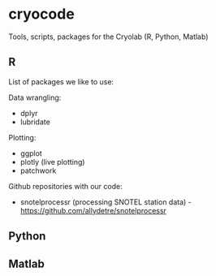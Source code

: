 # cryocode

Tools, scripts, packages for the Cryolab (R, Python, Matlab)


## R
List of packages we like to use:

Data wrangling:
- dplyr
- lubridate

Plotting:
- ggplot
- plotly (live plotting)
- patchwork

Github repositories with our code:
- snotelprocessr (processing SNOTEL station data) - https://github.com/allydetre/snotelprocessr

## Python

## Matlab
